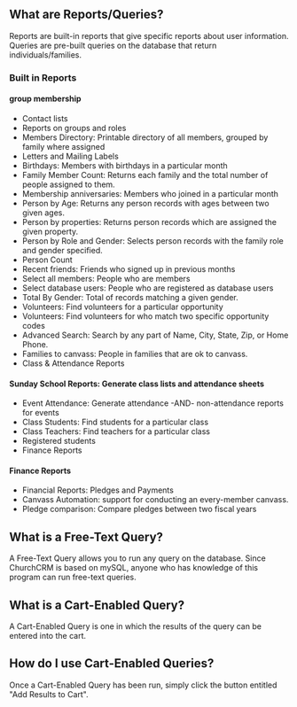 ## What are Reports/Queries?

Reports are built-in reports that give specific reports about user information. Queries are pre-built queries on the database that return individuals/families.

### Built in Reports

#### group membership
- Contact lists
- Reports on groups and roles
- Members Directory: Printable directory of all members, grouped by family where assigned
- Letters and Mailing Labels
- Birthdays: Members with birthdays in a particular month
- Family Member Count: Returns each family and the total number of people assigned to them.
- Membership anniversaries: Members who joined in a particular month
- Person by Age: Returns any person records with ages between two given ages.
- Person by properties: Returns person records which are assigned the given property.
- Person by Role and Gender: Selects person records with the family role and gender specified.
- Person Count
- Recent friends: Friends who signed up in previous months
- Select all members: People who are members
- Select database users: People who are registered as database users
- Total By Gender: Total of records matching a given gender.
- Volunteers: Find volunteers for a particular opportunity
- Volunteers: Find volunteers for who match two specific opportunity codes
- Advanced Search: Search by any part of Name, City, State, Zip, or Home Phone.
- Families to canvass: People in families that are ok to canvass.
- Class & Attendance Reports

#### Sunday School Reports: Generate class lists and attendance sheets
- Event Attendance: Generate attendance -AND- non-attendance reports for events
- Class Students: Find students for a particular class
- Class Teachers: Find teachers for a particular class
- Registered students
- Finance Reports

#### Finance Reports
- Financial Reports: Pledges and Payments
- Canvass Automation: support for conducting an every-member canvass.
- Pledge comparison: Compare pledges between two fiscal years


## What is a Free-Text Query?

A Free-Text Query allows you to run any query on the database. Since ChurchCRM is based on mySQL, anyone who has knowledge of this program can run free-text queries.

## What is a Cart-Enabled Query?

A Cart-Enabled Query is one in which the results of the query can be entered into the cart.

## How do I use Cart-Enabled Queries?

Once a Cart-Enabled Query has been run, simply click the button entitled "Add Results to Cart".
